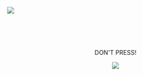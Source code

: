 [![](https://skillicons.dev/icons?i=cs,js,lua,py,php,html,css,nodejs,nginx&theme=dark)](about:blank)<br><br><br><br><br>
<div align="center">
  <p>DON'T PRESS!</p>
<a href="https://t.ly/Nur8M">
<img src="https://lh3.googleusercontent.com/OLhI3-eElMa6MbkE4Q82QvvVpOJX0kzUcJzV5tbGUHQPD5iTBe7COYNu853ZM1dfxIZg5z4VWsx3Enx1KgYX4icGtQ=s64">
</a>
</div>
<br><br>
